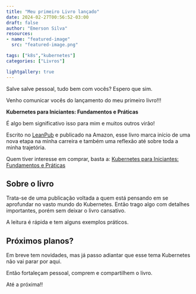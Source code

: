 ```yaml
---
title: "Meu primeiro Livro lançado"
date: 2024-02-27T00:56:52-03:00
draft: false
author: "Emerson Silva"
resources:
- name: "featured-image"
  src: "featured-image.png"

tags: ["k8s","kubernetes"]
categories: ["Livros"]

lightgallery: true
---
```


Salve salve pessoal, tudo bem com vocês? Espero que sim. 

Venho comunicar vocês do lançamento do meu primeiro livro!!!

**Kubernetes para Iniciantes: Fundamentos e Práticas**

É algo bem significativo isso para mim e muitos outros virão!

Escrito no [LeanPub](https://leanpub.com/) e publicado na Amazon, esse livro marca início de uma nova etapa na minha carreira e também uma reflexão até sobre toda a minha trajetória. 

Quem tiver interesse em comprar, basta a: [Kubernetes para Iniciantes: Fundamentos e Práticas](https://a.co/d/dmxgdnz)

## Sobre o livro

Trata-se de uma publicação voltada a quem está pensando em se aprofundar no vasto mundo do Kubernetes. Então trago algo com detalhes importantes, porém sem deixar o livro cansativo. 


A leitura é rápida e tem alguns exemplos práticos. 


## Próximos planos?

Em breve tem novidades, mas já passo adiantar que esse tema Kubernetes não vai parar por aqui. 

Então fortaleçam pessoal, comprem e compartilhem o livro. 


Até a próxima!!

<div id="giscus-comments">
  <script src="https://giscus.app/client.js"
          data-repo="silvemerson/emerson-silva-blog"
          data-repo-id="R_kgDONTalJA"
          data-category="General"
          data-category-id="DIC_kwDONTalJM4CkhmM"
          data-mapping="pathname"
          data-strict="0"
          data-reactions-enabled="1"
          data-emit-metadata="1"
          data-input-position="top"
          data-theme="dark"
          data-lang="pt"
          data-loading="lazy"
          crossorigin="anonymous"
          async>
  </script>
</div>